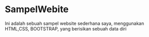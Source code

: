 # SampelWebite
Ini adalah sebuah sampel website sederhana saya, menggunakan HTML,CSS, BOOTSTRAP, yang berisikan sebuah data diri
